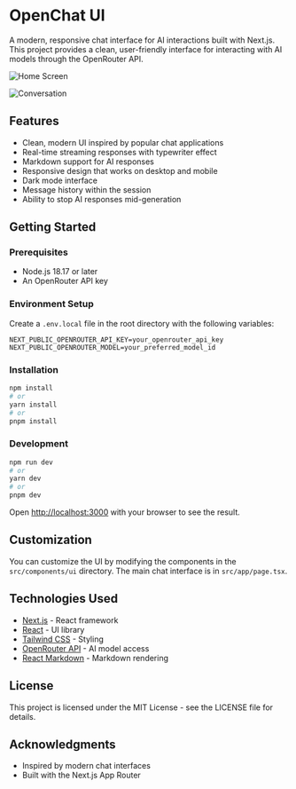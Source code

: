 # OpenChat UI

A modern, responsive chat interface for AI interactions built with Next.js. This project provides a clean, user-friendly interface for interacting with AI models through the OpenRouter API.

![Home Screen](/public/screenshots/home%20screen.png)

![Conversation](/public/screenshots/conversation.png)

## Features

- Clean, modern UI inspired by popular chat applications
- Real-time streaming responses with typewriter effect
- Markdown support for AI responses
- Responsive design that works on desktop and mobile
- Dark mode interface
- Message history within the session
- Ability to stop AI responses mid-generation

## Getting Started

### Prerequisites

- Node.js 18.17 or later
- An OpenRouter API key

### Environment Setup

Create a `.env.local` file in the root directory with the following variables:

```
NEXT_PUBLIC_OPENROUTER_API_KEY=your_openrouter_api_key
NEXT_PUBLIC_OPENROUTER_MODEL=your_preferred_model_id
```

### Installation

```bash
npm install
# or
yarn install
# or
pnpm install
```

### Development

```bash
npm run dev
# or
yarn dev
# or
pnpm dev
```

Open [http://localhost:3000](http://localhost:3000) with your browser to see the result.

## Customization

You can customize the UI by modifying the components in the `src/components/ui` directory. The main chat interface is in `src/app/page.tsx`.

## Technologies Used

- [Next.js](https://nextjs.org/) - React framework
- [React](https://reactjs.org/) - UI library
- [Tailwind CSS](https://tailwindcss.com/) - Styling
- [OpenRouter API](https://openrouter.ai/) - AI model access
- [React Markdown](https://github.com/remarkjs/react-markdown) - Markdown rendering

## License

This project is licensed under the MIT License - see the LICENSE file for details.

## Acknowledgments

- Inspired by modern chat interfaces
- Built with the Next.js App Router
